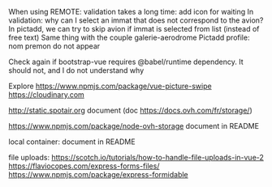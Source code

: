 When using REMOTE: validation takes a long time: add icon for waiting
In validation: why can I select an immat that does not correspond to the avion?
In pictadd, we can try to skip avion if immat is selected from list (instead of free text)
Same thing with the couple galerie-aerodrome
Pictadd profile: nom premon do not appear

Check again if bootstrap-vue requires @babel/runtime dependency. It should not, and I do not understand why

Explore https://www.npmjs.com/package/vue-picture-swipe
https://cloudinary.com

http://static.spotair.org
	document
	(doc https://docs.ovh.com/fr/storage/)


https://www.npmjs.com/package/node-ovh-storage
	document in README

local container:
	document in README

file uploads:
	https://scotch.io/tutorials/how-to-handle-file-uploads-in-vue-2
	https://flaviocopes.com/express-forms-files/
	https://www.npmjs.com/package/express-formidable
	


